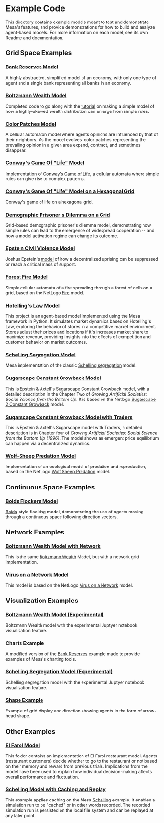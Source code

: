 # Example Code
This directory contains example models meant to test and demonstrate Mesa's features, and provide demonstrations for how to build and analyze agent-based models. For more information on each model, see its own Readme and documentation.

## Grid Space Examples

### [Bank Reserves Model](https://github.com/projectmesa/mesa-examples/blob/main/examples/bank_reserves)

A highly abstracted, simplified model of an economy, with only one type of agent and a single bank representing all banks in an economy.

### [Boltzmann Wealth Model](https://github.com/projectmesa/mesa-examples/tree/main/examples/boltzmann_wealth_model)

Completed code to go along with the [tutorial](https://mesa.readthedocs.io/en/latest/tutorials/intro_tutorial.html) on making a simple model of how a highly-skewed wealth distribution can emerge from simple rules.

### [Color Patches Model](https://github.com/projectmesa/mesa-examples/tree/main/examples/color_patches)

A cellular automaton model where agents opinions are influenced by that of their neighbors. As the model evolves, color patches representing the prevailing opinion in a given area expand, contract, and sometimes disappear.

### [Conway's Game Of "Life" Model](https://github.com/projectmesa/mesa-examples/tree/main/examples/conways_game_of_life)

Implementation of [Conway's Game of Life](https://en.wikipedia.org/wiki/Conway%27s_Game_of_Life), a cellular automata where simple rules can give rise to complex patterns.

### [Conway's Game Of "Life" Model on a Hexagonal Grid](https://github.com/projectmesa/mesa-examples/tree/main/examples/hex_snowflake)

Conway's game of life on a hexagonal grid.

### [Demographic Prisoner's Dilemma on a Grid](https://github.com/projectmesa/mesa-examples/tree/main/examples/pd_grid)

Grid-based demographic prisoner's dilemma model, demonstrating how simple rules can lead to the emergence of widespread cooperation -- and how a model activation regime can change its outcome.

### [Epstein Civil Violence Model](https://github.com/projectmesa/mesa-examples/tree/main/examples/epstein_civil_violence)

Joshua Epstein's [model](http://www.uvm.edu/~pdodds/files/papers/others/2002/epstein2002a.pdf) of how a decentralized uprising can be suppressed or reach a critical mass of support.

### [Forest Fire Model](https://github.com/projectmesa/mesa-examples/tree/main/examples/forest_fire)

Simple cellular automata of a fire spreading through a forest of cells on a grid, based on the NetLogo [Fire](http://ccl.northwestern.edu/netlogo/models/Fire) model.

### [Hotelling's Law Model](https://github.com/projectmesa/mesa-examples/tree/main/examples/hotelling_law)

This project is an agent-based model implemented using the Mesa framework in Python. It simulates market dynamics based on Hotelling's Law, exploring the behavior of stores in a competitive market environment. Stores adjust their prices and locations if it's increases market share to maximize revenue, providing insights into the effects of competition and customer behavior on market outcomes.

### [Schelling Segregation Model](https://github.com/projectmesa/mesa-examples/tree/main/examples/schelling)

Mesa implementation of the classic [Schelling segregation](http://nifty.stanford.edu/2014/mccown-schelling-model-segregation/) model.

### [Sugarscape Constant Growback Model](https://github.com/projectmesa/mesa-examples/tree/main/examples/sugarscape_cg)

This is Epstein & Axtell's Sugarscape Constant Growback model, with a detailed description in the Chapter Two of *Growing Artificial Societies: Social Science from the Bottom Up*. It is based on the Netlogo
[Sugarscape 2 Constant Growback](http://ccl.northwestern.edu/netlogo/models/Sugarscape2ConstantGrowback) model.

### [Sugarscape Constant Growback Model with Traders](https://github.com/projectmesa/mesa-examples/tree/main/examples/sugarscape_g1mt)

This is Epstein & Axtell's Sugarscape model with Traders, a detailed description is in Chapter four of *Growing Artificial Societies: Social Science from the Bottom Up (1996)*. The model shows an emergent price equilibrium can happen via a decentralized dynamics.

### [Wolf-Sheep Predation Model](https://github.com/projectmesa/mesa-examples/tree/main/examples/wolf_sheep)

Implementation of an ecological model of predation and reproduction, based on the NetLogo [Wolf Sheep Predation](http://ccl.northwestern.edu/netlogo/models/WolfSheepPredation) model.

## Continuous Space Examples

### [Boids Flockers Model](https://github.com/projectmesa/mesa-examples/tree/main/examples/boid_flockers)

[Boids](https://en.wikipedia.org/wiki/Boids)-style flocking model, demonstrating the use of agents moving through a continuous space following direction vectors.

## Network Examples

### [Boltzmann Wealth Model with Network](https://github.com/projectmesa/mesa-examples/tree/main/examples/boltzmann_wealth_model_network)

This is the same [Boltzmann Wealth](https://github.com/projectmesa/mesa-examples/tree/main/examples/boltzmann_wealth_model) Model, but with a network grid implementation.

### [Virus on a Network Model](https://github.com/projectmesa/mesa-examples/tree/main/examples/virus_on_network)

This model is based on the NetLogo [Virus on a Network](https://ccl.northwestern.edu/netlogo/models/VirusonaNetwork) model.

## Visualization Examples

### [Boltzmann Wealth Model (Experimental)](https://github.com/projectmesa/mesa-examples/tree/main/examples/boltzmann_wealth_model_experimental)

Boltzmann Wealth model with the experimental Juptyer notebook visualization feature.

### [Charts Example](https://github.com/projectmesa/mesa-examples/tree/main/examples/charts)

A modified version of the [Bank Reserves](https://github.com/projectmesa/mesa-examples/tree/main/examples/bank_reserves) example made to provide examples of Mesa's charting tools.

### [Schelling Segregation Model (Experimental)](https://github.com/projectmesa/mesa-examples/tree/main/examples/schelling_experimental)

Schelling segregation model with the experimental Juptyer notebook visualization feature.

### [Shape Example](https://github.com/projectmesa/mesa-examples/tree/main/examples/shape_example)

Example of grid display and direction showing agents in the form of arrow-head shape.

## Other Examples

### [El Farol Model](https://github.com/projectmesa/mesa-examples/tree/main/examples/el_farol)

This folder contains an implementation of El Farol restaurant model. Agents (restaurant customers) decide whether to go to the restaurant or not based on their memory and reward from previous trials. Implications from the model have been used to explain how individual decision-making affects overall performance and fluctuation.

### [Schelling Model with Caching and Replay](https://github.com/projectmesa/mesa-examples/tree/main/examples/caching_and_replay)

This example applies caching on the Mesa [Schelling](https://github.com/projectmesa/mesa-examples/tree/main/examples/schelling) example. It enables a simulation run to be "cached" or in other words recorded. The recorded simulation run is persisted on the local file system and can be replayed at any later point.

